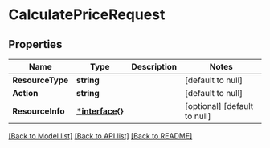 # CalculatePriceRequest

## Properties
Name | Type | Description | Notes
------------ | ------------- | ------------- | -------------
**ResourceType** | **string** |  | [default to null]
**Action** | **string** |  | [default to null]
**ResourceInfo** | [***interface{}**](interface{}.md) |  | [optional] [default to null]

[[Back to Model list]](../README.md#documentation-for-models) [[Back to API list]](../README.md#documentation-for-api-endpoints) [[Back to README]](../README.md)

